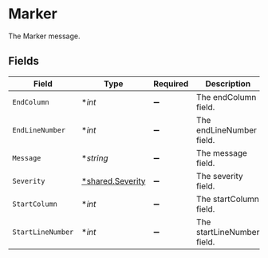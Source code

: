 # Marker

The Marker message.


## Fields

| Field                                                      | Type                                                       | Required                                                   | Description                                                |
| ---------------------------------------------------------- | ---------------------------------------------------------- | ---------------------------------------------------------- | ---------------------------------------------------------- |
| `EndColumn`                                                | **int*                                                     | :heavy_minus_sign:                                         | The endColumn field.                                       |
| `EndLineNumber`                                            | **int*                                                     | :heavy_minus_sign:                                         | The endLineNumber field.                                   |
| `Message`                                                  | **string*                                                  | :heavy_minus_sign:                                         | The message field.                                         |
| `Severity`                                                 | [*shared.Severity](../../../pkg/models/shared/severity.md) | :heavy_minus_sign:                                         | The severity field.                                        |
| `StartColumn`                                              | **int*                                                     | :heavy_minus_sign:                                         | The startColumn field.                                     |
| `StartLineNumber`                                          | **int*                                                     | :heavy_minus_sign:                                         | The startLineNumber field.                                 |